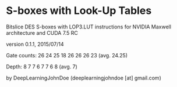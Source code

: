 S-boxes with Look-Up Tables
=========================

Bitslice DES S-boxes with LOP3.LUT instructions for NVIDIA Maxwell architecture and CUDA 7.5 RC

version 0.1.1, 2015/07/14

Gate counts: 26 24 25 18 26 26 26 23 (avg. 24.25)

Depth: 8 7 7 6 7 7 6 8 (avg. 7)

by DeepLearningJohnDoe (deeplearningjohndoe [at] gmail.com) 
